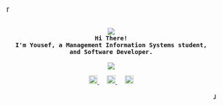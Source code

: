 <div align="justify">
<p align="left"><strong><samp>「</samp></strong></p>

<p align="center">
<br>
<image src="https://readme-typing-svg.herokuapp.com?font=Lato&duration=3000&size=300&color=CE378B&center=true&vCenter=true&width=200&height=10&lines=-">
<br>

  <samp>
    <b>
	  Hi There!
    <br>
    I'm Yousef, a Management Information Systems student,
    <br>
    and Software Developer.
    </b>
  </samp>

<br>
<br>
<image src="https://readme-typing-svg.herokuapp.com?font=Lato&duration=3000&size=300&color=CE378B&center=true&vCenter=true&width=200&height=10&lines=-">
<br>
</p>

<!-- Contact  -->
<p align="center">
  <a href="https://linkedin.com/in/yousafesaeed">
    <img alt="My LinkedIn" src="https://raw.githubusercontent.com/yousafesaeed/yousafesaeed/main/assets/linkedindb.svg" width="20px" hight="20px"/>
  </a>&emsp;
  <a href="https://twitter.com/yousafesaeed/">
    <img alt="My Twitter" src="https://raw.githubusercontent.com/yousafesaeed/yousafesaeed/main/assets/twitterdb.svg"  width="20px" hight="20px"/>
  </a>&emsp;
  <a href="mailto:yousafesaeed@gmail.com">
    <img alt="My Email" src="https://raw.githubusercontent.com/yousafesaeed/yousafesaeed/main/assets/emaildb.svg" width="20px" hight="20px"/>
  </a>
</p>


<p align="right"><strong><samp>」</samp></strong></p>
</div>
